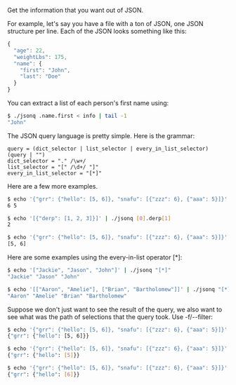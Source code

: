 Get the information that you want out of JSON.

For example, let's say you have a file with a ton of JSON, one JSON
structure per line. Each of the JSON looks something like this:

````javascript
{
  "age": 22,
  "weightLbs": 175,
  "name": {
    "first": "John",
    "last": "Doe"
  }
}
````

You can extract a list of each person's first name using:

````bash
$ ./jsonq .name.first < info | tail -1
"John"
````

The JSON query language is pretty simple. Here is the grammar:

````
query = (dict_selector | list_selector | every_in_list_selector) (query | "")
dict_selector = "." /\w+/
list_selector = "[" /\d+/ "]"
every_in_list_selector = "[*]"
````

Here are a few more examples.

````bash
$ echo '{"grr": {"hello": [5, 6]}, "snafu": [{"zzz": 6}, {"aaa": 5}]}' | ./jsonq .snafu[0].zzz .snafu[1].aaa .snafu[1].aza
6 5
````

````bash
$ echo '[{"derp": [1, 2, 3]}]' | ./jsonq [0].derp[1]
2
````

````bash
$ echo '{"grr": {"hello": [5, 6]}, "snafu": [{"zzz": 6}, {"aaa": 5}]}' | ./jsonq .grr.hello
[5, 6]
````

Here are some examples using the every-in-list operator [*]:

````bash
$ echo '["Jackie", "Jason", "John"]' | ./jsonq "[*]"
"Jackie" "Jason" "John"
````

````bash
$ echo '[["Aaron", "Amelie"], ["Brian", "Bartholomew"]]' | ./jsonq "[*][*]"
"Aaron" "Amelie" "Brian" "Bartholomew"
````

Suppose we don't just want to see the result of the query, we also
want to see what was the path of selections that the query took. Use
-f/--filter:

````bash
$ echo '{"grr": {"hello": [5, 6]}, "snafu": [{"zzz": 6}, {"aaa": 5}]}' | ./jsonq .grr.hello --filter
{"grr": {"hello": [5, 6]}}
````

````bash
$ echo '{"grr": {"hello": [5, 6]}, "snafu": [{"zzz": 6}, {"aaa": 5}]}' | ./jsonq .grr.hello[0] --filter
{"grr": {"hello": [5]}}
````

````bash
$ echo '{"grr": {"hello": [5, 6]}, "snafu": [{"zzz": 6}, {"aaa": 5}]}' | ./jsonq .grr.hello[1] --filter
{"grr": {"hello": [6]}}
````
